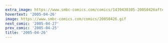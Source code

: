 ```yaml
---
extra_image: https://www.smbc-comics.com/comics/1439430305-20050426after.png
hovertext: '2005-04-26'
image: https://www.smbc-comics.com/comics/20050426.gif
next_comic: '2005-04-27'
prev_comic: '2005-04-25'
title: '2005-04-26'
---
```


